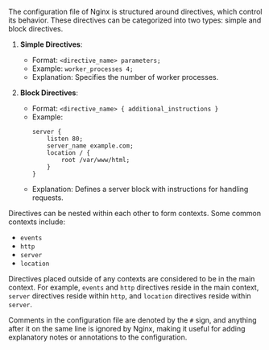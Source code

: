 The configuration file of Nginx is structured around directives, which control its behavior. These directives can be categorized into two types: simple and block directives.

1. **Simple Directives**:
   - Format: `<directive_name> parameters;`
   - Example: `worker_processes 4;`
   - Explanation: Specifies the number of worker processes.

2. **Block Directives**:
   - Format: `<directive_name> { additional_instructions }`
   - Example: 
     ```
     server {
         listen 80;
         server_name example.com;
         location / {
             root /var/www/html;
         }
     }
     ```
   - Explanation: Defines a server block with instructions for handling requests.

Directives can be nested within each other to form contexts. Some common contexts include:
   - `events`
   - `http`
   - `server`
   - `location`

Directives placed outside of any contexts are considered to be in the main context. For example, `events` and `http` directives reside in the main context, `server` directives reside within `http`, and `location` directives reside within `server`.

Comments in the configuration file are denoted by the `#` sign, and anything after it on the same line is ignored by Nginx, making it useful for adding explanatory notes or annotations to the configuration.